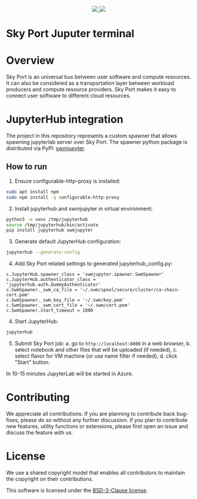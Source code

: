 <p align="center">
    <a href="https://github.com/openworkload/swm-jupyter-term/blob/master/LICENSE" alt="License">
        <img src="https://img.shields.io/github/license/openworkload/swm-jupyter-term" />
    </a>
    <a href="https://github.com/openworkload/swm-jupyter-term/actions/workflows/ci.yml" alt="Latest CI tests result">
        <img src="https://github.com/openworkload/swm-jupyter-term/actions/workflows/ci.yml/badge.svg?event=push" />
    </a>
</p>


Sky Port Juputer terminal
=============================

# Overview

Sky Port is an universal bus between user software and compute resources.
It can also be considered as a transportation layer between workload producers and compute resource providers.
Sky Port makes it easy to connect user software to different cloud resources.

# JupyterHub integration

The project in this repository represents a custom spawner that allows spawning jupyterlab server over Sky Port.
The spawner python package is distributed via PyPI: [swmjupyter](https://pypi.org/project/swmjupyter).

## How to run

1. Ensure configurable-http-proxy is installed:
```bash
sudo apt install npm
sudo npm install -g configurable-http-proxy
```

2. Install jupyterhub and swmjupyter in virtual environment:
```bash
python3 -m venv /tmp/jupyterhub
source /tmp/jupyterhub/bin/activate
pip install jupyterhub swmjupyter
```

3. Generate default JupyterHub configuration:
```bash
jupyterhub --generate-config
```

4. Add Sky Port related settings to generated jupyterhub_config.py:
```
c.JupyterHub.spawner_class = 'swmjupyter.spawner.SwmSpawner'
c.JupyterHub.authenticator_class = 'jupyterhub.auth.DummyAuthenticator'
c.SwmSpawner._swm_ca_file = '~/.swm/spool/secure/cluster/ca-chain-cert.pem'
c.SwmSpawner._swm_key_file = '~/.swm/key.pem'
c.SwmSpawner._swm_cert_file = '~/.swm/cert.pem'
c.SwmSpawner.start_timeout = 1800
```

4. Start JupyterHub:
```bash
jupyterhub
```

5. Submit Sky Port job:
a. go to `http://localhost:8000` in a web browser,
b. select notebook and other files that will be uploaded (if needed),
c. select flavor for VM machine (or use name filter if needed),
d. click "Start" button.

In 10-15 minutes JupyterLab will be started in Azure.


# Contributing

We appreciate all contributions. If you are planning to contribute back bug-fixes, please do so without any further discussion. If you plan to contribute new features, utility functions or extensions, please first open an issue and discuss the feature with us. 


# License

We use a shared copyright model that enables all contributors to maintain the copyright on their contributions.

This software is licensed under the [BSD-3-Clause license](LICENSE).

